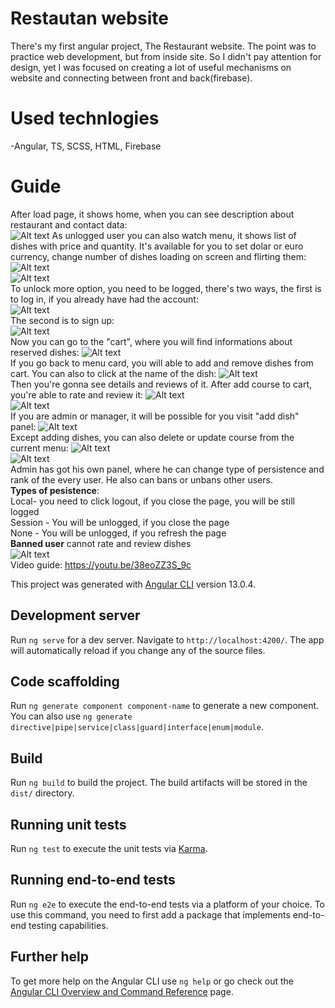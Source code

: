 # Restautan website
There's my first angular project, The Restaurant website. The point was to practice web development, but from inside site. So I didn't pay attention for design, yet I was focused on creating a lot of useful mechanisms on website and connecting between front and back(firebase).   
# Used technlogies    
-Angular, TS, SCSS, HTML, Firebase    
# Guide   
After load page, it shows home, when you can see description about restaurant and contact data:   
![Alt text](/ss/ss1.png?raw=true "Home")
As unlogged user you can also watch menu, it shows list of dishes with price and quantity. It's available for you to set dolar or euro currency, change number of dishes loading on screen and flirting them:   
![Alt text](/ss/ss2.png?raw=true "Filtring panel")    
![Alt text](/ss/ss3.png?raw=true "Menu")    
To unlock more option, you need to be logged, there's two ways, the first is to log in, if you already have had the account:    
![Alt text](/ss/ss4.png?raw=true "Log in")    
The second is to sign up:   
![Alt text](/ss/ss5.png?raw=true "Sing in")    
Now you can go to the "cart", where you will find informations about reserved dishes: 
![Alt text](/ss/ss9.png?raw=true "Cart")    
If you go back to menu card, you will able to add and remove dishes from cart. You can also to click at the name of the dish:
![Alt text](/ss/ss10.png?raw=true "Menu for logged users")    
Then you're gonna see details and reviews of it. After add course to cart, you're able to rate and review it:
![Alt text](/ss/ss11.png?raw=true "Details")    
![Alt text](/ss/ss12.png?raw=true "Reviews")    
If you are admin or manager, it will be possible for you visit "add dish" panel:
![Alt text](/ss/ss6.png?raw=true "Add dish")    
Except adding dishes, you can also delete or update course from the current menu:
![Alt text](/ss/ss7.png?raw=true "Manage dishes")    
![Alt text](/ss/ss8.png?raw=true "Update dish")    
Admin has got his own panel, where he can change type of persistence and rank of the every user. He also can bans or unbans other users.    
<b>Types of pesistence</b>:    
Local- you need to click logout, if you close the page, you will be still logged    
Session - You will be unlogged, if you close the page   
None - You will be unlogged, if you refresh the page    
<b>Banned user</b> cannot rate and review dishes    
![Alt text](/ss/ss13.png?raw=true "Admin panel")        
Video guide: https://youtu.be/38eoZZ3S_9c   


This project was generated with [Angular CLI](https://github.com/angular/angular-cli) version 13.0.4.

## Development server

Run `ng serve` for a dev server. Navigate to `http://localhost:4200/`. The app will automatically reload if you change any of the source files.

## Code scaffolding

Run `ng generate component component-name` to generate a new component. You can also use `ng generate directive|pipe|service|class|guard|interface|enum|module`.

## Build

Run `ng build` to build the project. The build artifacts will be stored in the `dist/` directory.

## Running unit tests

Run `ng test` to execute the unit tests via [Karma](https://karma-runner.github.io).

## Running end-to-end tests

Run `ng e2e` to execute the end-to-end tests via a platform of your choice. To use this command, you need to first add a package that implements end-to-end testing capabilities.

## Further help

To get more help on the Angular CLI use `ng help` or go check out the [Angular CLI Overview and Command Reference](https://angular.io/cli) page.

